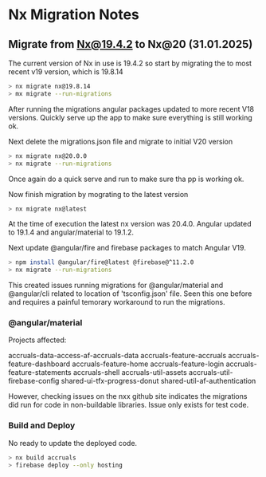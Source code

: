 # Nx Migration Notes

## Migrate from Nx@19.4.2 to Nx@20 (31.01.2025)

The current version of Nx in use is 19.4.2 so start by migrating the to most recent v19 version, which is 19.8.14

```bash
> nx migrate nx@19.8.14
> mx migrate --run-migrations
```

After running the migrations angular packages updated to more recent V18 versions. Quickly serve up the app to make sure everything is still working ok.

Next delete the migrations.json file and migrate to initial V20 version

```bash
> nx migrate nx@20.0.0
> nx migrate --run-migrations
```

Once again do a quick serve and run to make sure tha pp is working ok.

Now finish migration by mograting to the latest version

```bash
> nx migrate nx@latest
```

At the time of execution the latest nx version was 20.4.0. Angular updated to 19.1.4 and angular/material to 19.1.2.

Next update @angular/fire and firebase packages to match Angular V19.

```bash
> npm install @angular/fire@latest @firebase@^11.2.0
> nx migrate --run-migrations
```

This created issues running migrations for @angular/material and @angular/cli related to location of 'tsconfig.json' file.  Seen this one before and requires a painful temorary workaround to run the migrations.

### @angular/material

Projects affected:

accruals-data-access-af-accruals-data
accruals-feature-accruals
accruals-feature-dashboard
accruals-feature-home
accruals-feature-login
accruals-feature-statements
accruals-shell
accruals-util-assets
accruals-util-firebase-config
shared-ui-tfx-progress-donut
shared-util-af-authentication

However, checking issues on the nxx github site indicates the migrations did run for code in non-buildable libraries. Issue only exists for test code.

### Build and Deploy

No ready to update the deployed code.

```bash
> nx build accruals
> firebase deploy --only hosting
```
